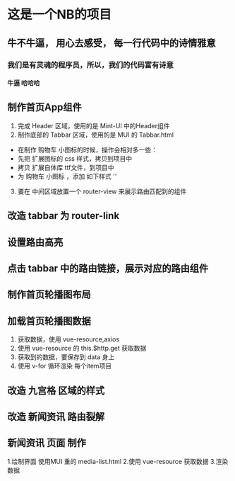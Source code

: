 # 这是一个NB的项目

## 牛不牛逼， 用心去感受， 每一行代码中的诗情雅意

### 我们是有灵魂的程序员，所以，我们的代码富有诗意

#### 牛逼 哈哈哈

## 制作首页App组件
1. 完成 Header 区域，使用的是 Mint-UI 中的Header组件
2. 制作底部的 Tabbar 区域，使用的是 MUI 的 Tabbar.html
 + 在制作 购物车 小图标的时候，操作会相对多一些：
 + 先把 扩展图标的 css 样式，拷贝到项目中
 + 拷贝 扩展自体库 ttf文件，到项目中
 + 为 购物车 小图标 ，添加 如下样式 ''
3. 要在 中间区域放置一个 router-view 来展示路由匹配到的组件

## 改造 tabbar 为 router-link

## 设置路由高亮

## 点击 tabbar 中的路由链接，展示对应的路由组件

## 制作首页轮播图布局

## 加载首页轮播图数据

1. 获取数据，使用 vue-resource,axios
2. 使用 vue-resource 的 this.$http.get 获取数据
3. 获取到的数据，要保存到 data 身上
4. 使用 v-for 循环渲染 每个item项目


## 改造 九宫格 区域的样式 

## 改造 新闻资讯 路由裂解

## 新闻资讯 页面 制作
1.绘制界面 使用MUI 重的 media-list.html
2.使用 vue-resource 获取数据
3.渲染数据